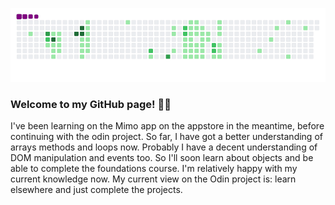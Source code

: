 ![snake gif](https://github.com/mattrich98/mattrich98/blob/output/github-contribution-grid-snake.gif)
### Welcome to my GitHub page! 👋😎
 
I've been learning on the Mimo app on the appstore in the meantime, before continuing with the odin project. So far, I have got a better understanding of arrays methods and loops now. Probably I have a decent understanding of 
DOM manipulation and events too. So I'll soon learn about objects and be able to complete the foundations course. I'm relatively happy with my current knowledge now. My current view on the Odin project is: learn elsewhere and just complete the projects. 
